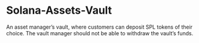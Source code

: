 # Solana-Assets-Vault
An asset manager’s vault, where customers can deposit SPL tokens of their choice. The vault manager should not be able to withdraw the vault’s funds.
